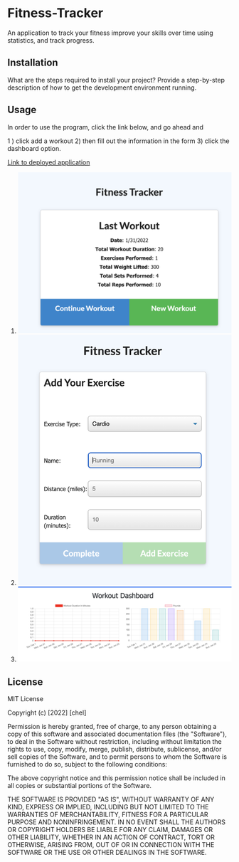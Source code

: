# Fitness-Tracker

An application to track your fitness improve your skills over time using statistics, and track progress. 

## Installation

What are the steps required to install your project? Provide a step-by-step description of how to get the development environment running.

## Usage
In order to use the program, click the link below, and go ahead and 

1 ) click add a workout
2) then fill out the information in the form 
3) click the dashboard option. 

[Link to deployed application](https://chels-fitness-tracker.herokuapp.com/)
1) ![main page](./Assets/new-workout.png)
2) ![fill out the form](./Assets/form.png)
3) ![go to the dashboard](./Assets/dashboard.png)


## License
MIT License

Copyright (c) [2022] [chel]

Permission is hereby granted, free of charge, to any person obtaining a copy of this software and associated documentation files (the "Software"), to deal in the Software without restriction, including without limitation the rights to use, copy, modify, merge, publish, distribute, sublicense, and/or sell copies of the Software, and to permit persons to whom the Software is furnished to do so, subject to the following conditions:

The above copyright notice and this permission notice shall be included in all copies or substantial portions of the Software.

THE SOFTWARE IS PROVIDED "AS IS", WITHOUT WARRANTY OF ANY KIND, EXPRESS OR IMPLIED, INCLUDING BUT NOT LIMITED TO THE WARRANTIES OF MERCHANTABILITY, FITNESS FOR A PARTICULAR PURPOSE AND NONINFRINGEMENT. IN NO EVENT SHALL THE AUTHORS OR COPYRIGHT HOLDERS BE LIABLE FOR ANY CLAIM, DAMAGES OR OTHER LIABILITY, WHETHER IN AN ACTION OF CONTRACT, TORT OR OTHERWISE, ARISING FROM, OUT OF OR IN CONNECTION WITH THE SOFTWARE OR THE USE OR OTHER DEALINGS IN THE SOFTWARE.
